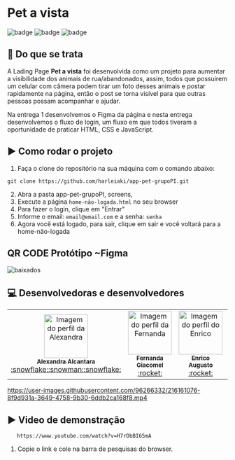 # Pet a vista

![badge](https://img.shields.io/badge/HTML5-E34F26?style=for-the-badge&logo=html5&logoColor=white)
![badge](https://img.shields.io/badge/CSS3-1572B6?style=for-the-badge&logo=css3&logoColor=white)
![badge](https://img.shields.io/badge/JavaScript-323330?style=for-the-badge&logo=javascript&logoColor=F7DF1E)

## 📃 Do que se trata

A Lading Page **Pet a vista** foi desenvolvida como um projeto para aumentar a visibilidade dos animais de rua/abandonados, assim, todos que possuirem um celular com câmera podem tirar um foto desses animais e postar rapidamente na página, então o post se torna visível para que outras pessoas possam acompanhar e ajudar.

Na entrega 1 desenvolvemos o Figma da página e nesta entrega desenvolvemos o fluxo de login, um fluxo em que todos tiveram a oportunidade de praticar HTML, CSS e JavaScript.

## ▶️ Como rodar o projeto

1. Faça o clone do repositório na sua máquina com o comando abaixo:

  ```
  git clone https://github.com/harleiaki/app-pet-grupoPI.git
  ```
2. Abra a pasta app-pet-grupoPI, screens,   
3. Execute a página `home-não-logada.html` no seu browser
4. Para fazer o login, clique em "Entrar"
5. Informe o email: `email@email.com` e a senha: `senha`
6. Agora você está logado, para sair, clique em sair e você voltará para a home-não-logada

## QR CODE Protótipo ~Figma

![baixados](https://user-images.githubusercontent.com/96266332/219967818-514498df-8435-42b0-899e-590ebd3a82ae.png)

## 💻 Desenvolvedoras e desenvolvedores

<table>
  <tr>
    <td align="center"><a href="https://github.com/alexa2me">
    <img src="https://avatars.githubusercontent.com/u/63327969?s=460&v=4" width="100px" alt="Imagem do perfil da Alexandra"/>
    <br />
    <sub><b>Alexandra Alcantara</b></sub><br />:snowflake::snowman::snowflake:</td>
    <td align="center"><a href="https://github.com/fernandagiacomel">
    <img src="https://avatars.githubusercontent.com/u/79334817?v=4" width="100px" alt="Imagem do perfil da Fernanda"/>
    <br />
    <sub><b>Fernanda Giacomel</b></sub><br />:rocket:</td>
    <td align="center"><a href="https://github.com/enricoasc">
    <img src="https://avatars.githubusercontent.com/u/85110277?v=4" width="100px" alt="Imagem do perfil do Enrico"/>
    <br />
    <sub><b>Enrico Augusto</b></sub><br />:rocket:</td>
    <td align="center"><a href="https://github.com/marleicampos">
    <img src="https://avatars.githubusercontent.com/u/111512348?v=4" width="100px" alt="Imagem do perfil da Marlei"/>
    <br />
     <sub><b>Marlei Campos</b></sub><br />:rocket:</td>
    <td align="center"><a href="https://github.com/harleiaki">
    <img src="https://avatars.githubusercontent.com/u/96266332?v=4" width="100px" alt="Imagem do perfil do Harlei"/>
    <br />
    <sub><b>Harlei Akira</b></sub><br />:rocket:</td>
    <td align="center"><a href="https://github.com/gabolex">
    <img src="https://avatars.githubusercontent.com/u/3787538?v=4" width="100px" alt="Imagem do perfil do Gabriel"/>
    <br />
    <sub><b>Gabriel</b></sub><br />:rocket:</td>
     <td align="center"><a href="https://github.com/mourajorge">
    <img src="https://avatars.githubusercontent.com/u/111655058?v=4" width="100px" alt="Imagem do perfil do Joao"/>
    <br />
    <sub><b>João Moura</b></sub><br />:rocket:</td>
     <td align="center"><a href="https://github.com/arnoldcainan">
    <img src="https://avatars.githubusercontent.com/u/86830636?v=4" width="100px" alt="Imagem do perfil do Arnold"/>
    <br />
     <sub><b>Arnold</b></sub><br />:rocket:</td>

</table>

https://user-images.githubusercontent.com/96266332/216161076-8f9d931a-3649-4758-9b30-6ddb2ca168f8.mp4


  ## ▶️ Video de demonstração 
      
       https://www.youtube.com/watch?v=H7rDbBI65mA
     
1. Copie o link e cole na barra de pesquisas do browser.

